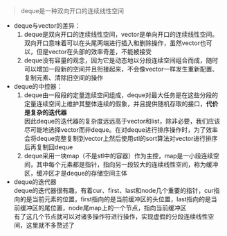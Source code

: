 > deque是一种双向开口的连续线性空间
> 
- deque与vector的差异：
    1. deque是双向开口的连续线性空间，vector是单向开口的连续线性空间。双向开口意味着可以在头尾两端进行插入和删除操作，虽然vector也可以，但是vector在头部的效率奇差，不能被接受
    2. deque没有容量的观念，因为它是动态地以分段连续空间组合而成，随时可以增加一段新的空间并且衔接起来，不会像vector一样发生重新配置、复制元素、清除旧空间的操作
- deque的中控器：
    1. deque由一段段的定量连续空间组成，deque对最大任务是在这些分段的定量连续空间上维护其整体连续的假象，并且提供随机存取的接口，**代价是复杂的迭代器**  
        因此deque的迭代器的复杂度远远高于vector和list，除非必要，我们应该尽可能地选择vector而非deque。在对deque进行排序操作时，为了效率会将deque完整复制到vector上然后使用stl的sort算法对vector进行排序后再复制回deque  
    2. deque采用一块map（不是stl中的容器）作为主控，map是一小段连续空间，其中每个元素都是指针，指向另一段较大的连续线性空间，称为缓冲区，缓冲区才是deque的存储空间主体
- deque的迭代器  
    deque的迭代器很有趣，有着cur、first、last和node几个重要的指针，cur指向的是当前元素的位置，first指向的是当前缓冲区的头位置，last指向的是当前缓冲区的尾位置，node尾map上的一个节点，指向当前缓冲区  
    有了这几个节点就可以对诸多操作符进行操作，实现虚假的分段连续线性空间，这里就不多赘述了  